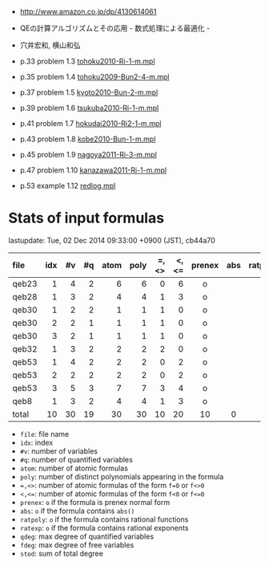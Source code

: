 

- http://www.amazon.co.jp/dp/4130614061
- QEの計算アルゴリズムとその応用 - 数式処理による最適化 -
- 穴井宏和, 横山和弘

- p.33 problem 1.3 [tohoku2010-Ri-1-m.mpl](../exam/manual-fof/tohoku2010-Ri-1-m.mpl)
- p.35 problem 1.4 [tohoku2009-Bun2-4-m.mpl](../exam/manual-fof/tohoku2009-Bun2-4-m.mpl)
- p.37 problem 1.5 [kyoto2010-Bun-2-m.mpl](../exam/manual-fof/kyoto2010-Bun-2-m.mpl)
- p.39 problem 1.6 [tsukuba2010-Ri-1-m.mpl](../exam/manual-fof/tsukuba2010-Ri-1-m.mpl)
- p.41 problem 1.7 [hokudai2010-Ri2-1-m.mpl](../exam/manual-fof/hokudai2010-Ri2-1-m.mpl)
- p.43 problem 1.8 [kobe2010-Bun-1-m.mpl](../exam/manual-fof/kobe2010-Bun-1-m.mpl)
- p.45 problem 1.9 [nagoya2011-Ri-3-m.mpl](../exam/manual-fof/nagoya2011-Ri-3-m.mpl)
- p.47 problem 1.10 [kanazawa2011-Ri-1-m.mpl](../exam/manual-fof/kanazawa2011-Ri-1-m.mpl)
- p.53 example 1.12 [redlog.mpl](../../toy/redlog.mpl)


# Stats of input formulas

lastupdate: Tue, 02 Dec 2014 09:33:00 +0900 (JST), cb44a70

|                  file|idx|#v|#q|atom|poly|=,<>|<,<=|prenex|abs|ratpoly|ratexp|qdeg|fdeg|stod|
|:----|--:|--:|--:|--:|--:|--:|--:|:-:|:-:|:-:|:-:|--:|--:|--:|
|qeb23                 | 1| 4| 2|  6| 6| 0| 6|o| | | | 1| 2|11|
|qeb28                 | 1| 3| 2|  4| 4| 1| 3|o| | | | 2| 2|12|
|qeb30                 | 1| 2| 2|  1| 1| 1| 0|o| | | | 2| 0| 8|
|qeb30                 | 2| 2| 1|  1| 1| 1| 0|o| | | | 2| 2| 8|
|qeb30                 | 3| 2| 1|  1| 1| 1| 0|o| | | | 2| 2| 8|
|qeb32                 | 1| 3| 2|  2| 2| 2| 0|o| | | | 1| 1| 9|
|qeb53                 | 1| 4| 2|  2| 2| 0| 2|o| | | | 2| 1| 8|
|qeb53                 | 2| 2| 2|  2| 2| 0| 2|o| | | | 2| 0| 6|
|qeb53                 | 3| 5| 3|  7| 7| 3| 4|o| | | | 2| 1|14|
|qeb8                  | 1| 3| 2|  4| 4| 1| 3|o| | | | 2| 1| 8|
|total                 |10|30|19| 30|30|10|20|10|0|0|0|18|12|92|

- `file`: file name
- `idx`: index
- `#v`: number of variables
- `#q`: number of quantified variables
- `atom`: number of atomic formulas
- `poly`: number of distinct polynomials appearing in the formula
- `=,<>`: number of atomic formulas of the form `f=0` or `f<>0`
- `<,<=`: number of atomic formulas of the form `f<0` or `f<=0`
- `prenex`: `o` if the formula is prenex normal form
- `abs`: `o` if the formula contains `abs()`
- `ratpoly`: `o` if the formula contains rational functions
- `ratexp`: `o` if the formula contains rational exponents
- `qdeg`: max degree of quantified variables
- `fdeg`: max degree of free variables
- `stod`: sum of total degree

